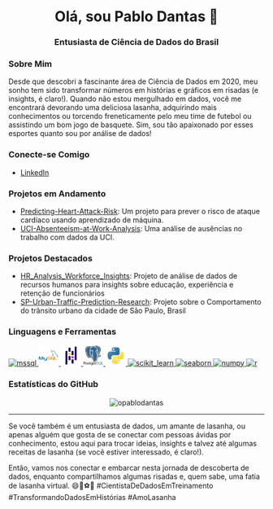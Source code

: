 <h1 align="center">Olá, sou Pablo Dantas 👋</h1>
<h3 align="center">Entusiasta de Ciência de Dados do Brasil</h3>


### Sobre Mim
Desde que descobri a fascinante área de Ciência de Dados em 2020, meu sonho tem sido transformar números em histórias e gráficos em risadas (e insights, é claro!). Quando não estou mergulhado em dados, você me encontrará devorando uma deliciosa lasanha, adquirindo mais conhecimentos ou torcendo freneticamente pelo meu time de futebol ou assistindo um bom jogo de basquete. Sim, sou tão apaixonado por esses esportes quanto sou por análise de dados!

### Conecte-se Comigo
- [LinkedIn](https://www.linkedin.com/in/pablodantasevangelista/)

### Projetos em Andamento
- [Predicting-Heart-Attack-Risk](https://github.com/opablodantas/Predicting-Heart-Attack-Risk): Um projeto para prever o risco de ataque cardíaco usando aprendizado de máquina.
- [UCI-Absenteeism-at-Work-Analysis](https://github.com/opablodantas/UCI-Absenteeism-at-Work-Analysis): Uma análise de ausências no trabalho com dados da UCI.

### Projetos Destacados

- [HR_Analysis_Workforce_Insights](https://github.com/opablodantas/HR_Analysis_Workforce_Insights): Projeto de análise de dados de recursos humanos para insights sobre educação, experiência e retenção de funcionários
- [SP-Urban-Traffic-Prediction-Research](https://github.com/opablodantas/SP-Urban-Traffic-Prediction-Research): Projeto sobre o Comportamento do trânsito urbano da cidade de São Paulo, Brasil

### Linguagens e Ferramentas
<p align="left">
  <a href="https://www.microsoft.com/en-us/sql-server" target="_blank" rel="noreferrer"> <img src="https://www.svgrepo.com/show/303229/microsoft-sql-server-logo.svg" alt="mssql" width="40" height="40"/> </a>
  <a href="https://www.mysql.com/" target="_blank" rel="noreferrer"> <img src="https://raw.githubusercontent.com/devicons/devicon/master/icons/mysql/mysql-original-wordmark.svg" alt="mysql" width="40" height="40"/> </a>
  <a href="https://pandas.pydata.org/" target="_blank" rel="noreferrer"> <img src="https://raw.githubusercontent.com/devicons/devicon/2ae2a900d2f041da66e950e4d48052658d850630/icons/pandas/pandas-original.svg" alt="pandas" width="40" height="40"/> </a>
  <a href="https://www.postgresql.org" target="_blank" rel="noreferrer"> <img src="https://raw.githubusercontent.com/devicons/devicon/master/icons/postgresql/postgresql-original-wordmark.svg" alt="postgresql" width="40" height="40"/> </a>
  <a href="https://www.python.org" target="_blank" rel="noreferrer"> <img src="https://raw.githubusercontent.com/devicons/devicon/master/icons/python/python-original.svg" alt="python" width="40" height="40"/> </a>
  <a href="https://scikit-learn.org/" target="_blank" rel="noreferrer"> <img src="https://upload.wikimedia.org/wikipedia/commons/0/05/Scikit_learn_logo_small.svg" alt="scikit_learn" width="40" height="40"/> </a>
  <a href="https://seaborn.pydata.org/" target="_blank" rel="noreferrer"> <img src="https://seaborn.pydata.org/_images/logo-mark-lightbg.svg" alt="seaborn" width="40" height="40"/> </a>
  <a href= "https://numpy.org/" target = "_blank" rel="noreferrer"> <img src= "https://github.com/numpy/numpy/blob/main/branding/logo/logomark/numpylogoicon.png" alt="numpy" width="40" height="40"/> </a>
  <a href= "https://www.r-project.org/" target = "_blank" rel="noreferrer"> <img src= "https://www.r-project.org/logo/Rlogo.svg" alt="r" width="40" height="40"/> </a>
</p>

### Estatísticas do GitHub
<p align="center">
  <img align="center" src="https://github-readme-stats.vercel.app/api/top-langs?username=opablodantas&show_icons=true&locale=en&layout=compact" alt="opablodantas" />
</p>


---

Se você também é um entusiasta de dados, um amante de lasanha, ou apenas alguém que gosta de se conectar com pessoas ávidas por conhecimento, estou aqui para trocar ideias, insights e talvez até algumas receitas de lasanha (se você estiver interessado, é claro!).

Então, vamos nos conectar e embarcar nesta jornada de descoberta de dados, enquanto compartilhamos algumas risadas e, quem sabe, uma fatia de lasanha virtual. 😄🍕⚽🏀 #CientistaDeDadosEmTreinamento #TransformandoDadosEmHistórias #AmoLasanha
